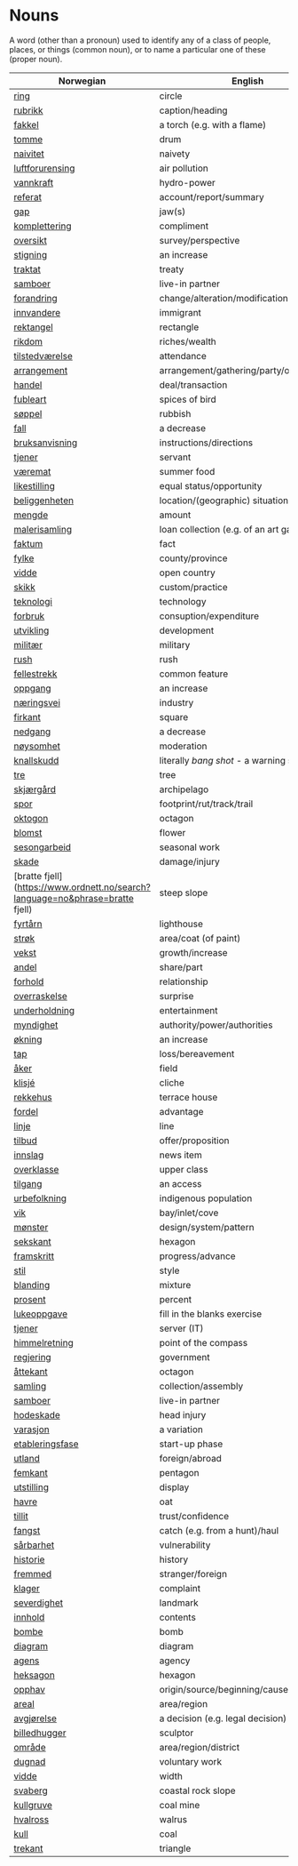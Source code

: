 # Nouns

A word (other than a pronoun) used to identify any of a class of people, places, or things (common noun), or to name a particular one of these (proper noun).

| Norwegian | English | Gender |
| --- | --- | --- |
| [ring](https://www.ordnett.no/search?language=no&phrase=ring) | circle | m |
| [rubrikk](https://www.ordnett.no/search?language=no&phrase=rubrikk) | caption/heading | m |
| [fakkel](https://www.ordnett.no/search?language=no&phrase=fakkel) | a torch (e.g. with a flame) | m |
| [tomme](https://www.ordnett.no/search?language=no&phrase=tomme) | drum | m |
| [naivitet](https://www.ordnett.no/search?language=no&phrase=naivitet) | naivety | m |
| [luftforurensing](https://www.ordnett.no/search?language=no&phrase=luftforurensing) | air pollution | m |
| [vannkraft](https://www.ordnett.no/search?language=no&phrase=vannkraft) | hydro-power | m |
| [referat](https://www.ordnett.no/search?language=no&phrase=referat) | account/report/summary | i |
| [gap](https://www.ordnett.no/search?language=no&phrase=gap) | jaw(s) | m |
| [komplettering](https://www.ordnett.no/search?language=no&phrase=komplettering) | compliment | m |
| [oversikt](https://www.ordnett.no/search?language=no&phrase=oversikt) | survey/perspective | m |
| [stigning](https://www.ordnett.no/search?language=no&phrase=stigning) | an increase | m |
| [traktat](https://www.ordnett.no/search?language=no&phrase=traktat) | treaty | m |
| [samboer](https://www.ordnett.no/search?language=no&phrase=samboer) | live-in partner | m |
| [forandring](https://www.ordnett.no/search?language=no&phrase=forandring) | change/alteration/modification | m |
| [innvandere](https://www.ordnett.no/search?language=no&phrase=innvandere) | immigrant | m |
| [rektangel](https://www.ordnett.no/search?language=no&phrase=rektangel) | rectangle | i |
| [rikdom](https://www.ordnett.no/search?language=no&phrase=rikdom) | riches/wealth | m |
| [tilstedværelse](https://www.ordnett.no/search?language=no&phrase=tilstedværelse) | attendance | i |
| [arrangement](https://www.ordnett.no/search?language=no&phrase=arrangement) | arrangement/gathering/party/organisation | i |
| [handel](https://www.ordnett.no/search?language=no&phrase=handel) | deal/transaction | m |
| [fubleart](https://www.ordnett.no/search?language=no&phrase=fubleart) | spices of bird | m/f |
| [søppel](https://www.ordnett.no/search?language=no&phrase=søppel) | rubbish | i |
| [fall](https://www.ordnett.no/search?language=no&phrase=fall) | a decrease | i |
| [bruksanvisning](https://www.ordnett.no/search?language=no&phrase=bruksanvisning) | instructions/directions | m |
| [tjener](https://www.ordnett.no/search?language=no&phrase=tjener) | servant | m |
| [væremat](https://www.ordnett.no/search?language=no&phrase=væremat) | summer food | m |
| [likestilling](https://www.ordnett.no/search?language=no&phrase=likestilling) | equal status/opportunity | m |
| [beliggenheten](https://www.ordnett.no/search?language=no&phrase=beliggenheten) | location/(geographic) situation | m/f |
| [mengde](https://www.ordnett.no/search?language=no&phrase=mengde) | amount | m |
| [malerisamling](https://www.ordnett.no/search?language=no&phrase=malerisamling) | loan collection (e.g. of an art gallery) | m |
| [faktum](https://www.ordnett.no/search?language=no&phrase=faktum) | fact | i |
| [fylke](https://www.ordnett.no/search?language=no&phrase=fylke) | county/province | i |
| [vidde](https://www.ordnett.no/search?language=no&phrase=vidde) | open country | m |
| [skikk](https://www.ordnett.no/search?language=no&phrase=skikk) | custom/practice | m |
| [teknologi](https://www.ordnett.no/search?language=no&phrase=teknologi) | technology | m |
| [forbruk](https://www.ordnett.no/search?language=no&phrase=forbruk) | consuption/expenditure | i |
| [utvikling](https://www.ordnett.no/search?language=no&phrase=utvikling) | development | m |
| [militær](https://www.ordnett.no/search?language=no&phrase=militær) | military | m |
| [rush](https://www.ordnett.no/search?language=no&phrase=rush) | rush | i |
| [fellestrekk](https://www.ordnett.no/search?language=no&phrase=fellestrekk) | common feature | i |
| [oppgang](https://www.ordnett.no/search?language=no&phrase=oppgang) | an increase | m |
| [næringsvei](https://www.ordnett.no/search?language=no&phrase=næringsvei) | industry | m |
| [firkant](https://www.ordnett.no/search?language=no&phrase=firkant) | square | m |
| [nedgang](https://www.ordnett.no/search?language=no&phrase=nedgang) | a decrease | m |
| [nøysomhet](https://www.ordnett.no/search?language=no&phrase=nøysomhet) | moderation | m |
| [knallskudd](https://www.ordnett.no/search?language=no&phrase=knallskudd) | literally _bang shot_ - a warning shot gun | i |
| [tre](https://www.ordnett.no/search?language=no&phrase=tre) | tree | i |
| [skjærgård](https://www.ordnett.no/search?language=no&phrase=skjærgård) | archipelago | m |
| [spor](https://www.ordnett.no/search?language=no&phrase=spor) | footprint/rut/track/trail | i |
| [oktogon](https://www.ordnett.no/search?language=no&phrase=oktogon) | octagon | m |
| [blomst](https://www.ordnett.no/search?language=no&phrase=blomst) | flower | m |
| [sesongarbeid](https://www.ordnett.no/search?language=no&phrase=sesongarbeid) | seasonal work | i |
| [skade](https://www.ordnett.no/search?language=no&phrase=skade) | damage/injury | m |
| [bratte fjell](https://www.ordnett.no/search?language=no&phrase=bratte fjell) | steep slope | m |
| [fyrtårn](https://www.ordnett.no/search?language=no&phrase=fyrtårn) | lighthouse | i |
| [strøk](https://www.ordnett.no/search?language=no&phrase=strøk) | area/coat (of paint) | i |
| [vekst](https://www.ordnett.no/search?language=no&phrase=vekst) | growth/increase | m |
| [andel](https://www.ordnett.no/search?language=no&phrase=andel) | share/part | m |
| [forhold](https://www.ordnett.no/search?language=no&phrase=forhold) | relationship | i |
| [overraskelse](https://www.ordnett.no/search?language=no&phrase=overraskelse) | surprise | m |
| [underholdning](https://www.ordnett.no/search?language=no&phrase=underholdning) | entertainment | m |
| [myndighet](https://www.ordnett.no/search?language=no&phrase=myndighet) | authority/power/authorities | m |
| [økning](https://www.ordnett.no/search?language=no&phrase=økning) | an increase | m |
| [tap](https://www.ordnett.no/search?language=no&phrase=tap) | loss/bereavement | i |
| [åker](https://www.ordnett.no/search?language=no&phrase=åker) | field | m |
| [klisjé](https://www.ordnett.no/search?language=no&phrase=klisjé) | cliche | m |
| [rekkehus](https://www.ordnett.no/search?language=no&phrase=rekkehus) | terrace house | i |
| [fordel](https://www.ordnett.no/search?language=no&phrase=fordel) | advantage | m |
| [linje](https://www.ordnett.no/search?language=no&phrase=linje) | line | m |
| [tilbud](https://www.ordnett.no/search?language=no&phrase=tilbud) | offer/proposition | i |
| [innslag](https://www.ordnett.no/search?language=no&phrase=innslag) | news item | i |
| [overklasse](https://www.ordnett.no/search?language=no&phrase=overklasse) | upper class | m |
| [tilgang](https://www.ordnett.no/search?language=no&phrase=tilgang) | an access | i |
| [urbefolkning](https://www.ordnett.no/search?language=no&phrase=urbefolkning) | indigenous population | m |
| [vik](https://www.ordnett.no/search?language=no&phrase=vik) | bay/inlet/cove | m |
| [mønster](https://www.ordnett.no/search?language=no&phrase=mønster) | design/system/pattern | i |
| [sekskant](https://www.ordnett.no/search?language=no&phrase=sekskant) | hexagon | m |
| [framskritt](https://www.ordnett.no/search?language=no&phrase=framskritt) | progress/advance | i |
| [stil](https://www.ordnett.no/search?language=no&phrase=stil) | style | m |
| [blanding](https://www.ordnett.no/search?language=no&phrase=blanding) | mixture | m |
| [prosent](https://www.ordnett.no/search?language=no&phrase=prosent) | percent | m |
| [lukeoppgave](https://www.ordnett.no/search?language=no&phrase=lukeoppgave) | fill in the blanks exercise | m |
| [tjener](https://www.ordnett.no/search?language=no&phrase=tjener) | server (IT) | m |
| [himmelretning](https://www.ordnett.no/search?language=no&phrase=himmelretning) | point of the compass | m |
| [regjering](https://www.ordnett.no/search?language=no&phrase=regjering) | government | m |
| [åttekant](https://www.ordnett.no/search?language=no&phrase=åttekant) | octagon | m |
| [samling](https://www.ordnett.no/search?language=no&phrase=samling) | collection/assembly | m |
| [samboer](https://www.ordnett.no/search?language=no&phrase=samboer) | live-in partner | m |
| [hodeskade](https://www.ordnett.no/search?language=no&phrase=hodeskade) | head injury | m |
| [varasjon](https://www.ordnett.no/search?language=no&phrase=varasjon) | a variation | m |
| [etableringsfase](https://www.ordnett.no/search?language=no&phrase=etableringsfase) | start-up phase | m |
| [utland](https://www.ordnett.no/search?language=no&phrase=utland) | foreign/abroad | m |
| [femkant](https://www.ordnett.no/search?language=no&phrase=femkant) | pentagon | m |
| [utstilling](https://www.ordnett.no/search?language=no&phrase=utstilling) | display | m |
| [havre](https://www.ordnett.no/search?language=no&phrase=havre) | oat | m |
| [tillit](https://www.ordnett.no/search?language=no&phrase=tillit) | trust/confidence | m |
| [fangst](https://www.ordnett.no/search?language=no&phrase=fangst) | catch (e.g. from a hunt)/haul | m |
| [sårbarhet](https://www.ordnett.no/search?language=no&phrase=sårbarhet) | vulnerability | m |
| [historie](https://www.ordnett.no/search?language=no&phrase=historie) | history | m/f |
| [fremmed](https://www.ordnett.no/search?language=no&phrase=fremmed) | stranger/foreign | m |
| [klager](https://www.ordnett.no/search?language=no&phrase=klager) | complaint | m |
| [severdighet](https://www.ordnett.no/search?language=no&phrase=severdighet) | landmark | m |
| [innhold](https://www.ordnett.no/search?language=no&phrase=innhold) | contents | i |
| [bombe](https://www.ordnett.no/search?language=no&phrase=bombe) | bomb | m |
| [diagram](https://www.ordnett.no/search?language=no&phrase=diagram) | diagram | i |
| [agens](https://www.ordnett.no/search?language=no&phrase=agens) | agency | m |
| [heksagon](https://www.ordnett.no/search?language=no&phrase=heksagon) | hexagon | m |
| [opphav](https://www.ordnett.no/search?language=no&phrase=opphav) | origin/source/beginning/cause | i |
| [areal](https://www.ordnett.no/search?language=no&phrase=areal) | area/region | i |
| [avgjørelse](https://www.ordnett.no/search?language=no&phrase=avgjørelse) | a decision (e.g. legal decision) | m |
| [billedhugger](https://www.ordnett.no/search?language=no&phrase=billedhugger) | sculptor | m |
| [område](https://www.ordnett.no/search?language=no&phrase=område) | area/region/district | i |
| [dugnad](https://www.ordnett.no/search?language=no&phrase=dugnad) | voluntary work | m |
| [vidde](https://www.ordnett.no/search?language=no&phrase=vidde) | width | m/f |
| [svaberg](https://www.ordnett.no/search?language=no&phrase=svaberg) | coastal rock slope | i |
| [kullgruve](https://www.ordnett.no/search?language=no&phrase=kullgruve) | coal mine | m |
| [hvalross](https://www.ordnett.no/search?language=no&phrase=hvalross) | walrus | m |
| [kull](https://www.ordnett.no/search?language=no&phrase=kull) | coal | i |
| [trekant](https://www.ordnett.no/search?language=no&phrase=trekant) | triangle | m |

